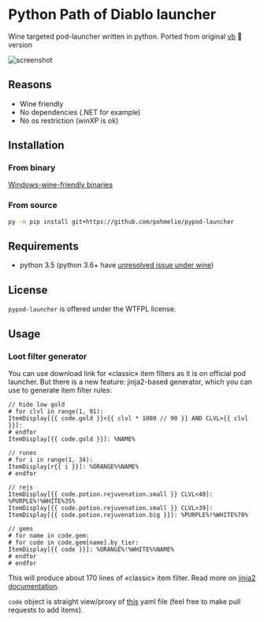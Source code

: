 # Python Path of Diablo launcher
Wine targeted pod-launcher written in python. Ported from original
[vb](https://github.com/GreenDude120/PoD-Launcher) 🤢
version

![screenshot](https://raw.githubusercontent.com/pohmelie/pypod-launcher/master/screenshot.png)

## Reasons
* Wine friendly
* No dependencies (.NET for example)
* No os restriction (winXP is ok)

## Installation
### From binary
[Windows-wine-friendly binaries](https://github.com/pohmelie/pypod-launcher/releases)
### From source
``` bash
py -m pip install git+https://github.com/pohmelie/pypod-launcher
```

## Requirements
* python 3.5 (python 3.6+ have [unresolved issue under wine](http://wine.1045685.n8.nabble.com/Bug-44999-New-Python-3-6-5-crashes-due-to-unimplemented-function-api-ms-win-core-path-l1-1-0-dll-Pat-td5959543.html))

## License
`pypod-launcher` is offered under the WTFPL license.

## Usage

### Loot filter generator
You can use download link for «classic» item filters as it is on official pod launcher. But there is a new feature: jinja2-based generator, which you can use to generate item filter rules:
```
// hide low gold
# for clvl in range(1, 91):
ItemDisplay[{{ code.gold }}<{{ clvl * 1000 // 90 }} AND CLVL>{{ clvl }}]:
# endfor
ItemDisplay[{{ code.gold }}]: %NAME%

// runes
# for i in range(1, 34):
ItemDisplay[r{{ i }}]: %ORANGE%%NAME%
# endfor

// rejs
ItemDisplay[{{ code.potion.rejuvenation.small }} CLVL<40]: %PURPLE%!%WHITE%35%
ItemDisplay[{{ code.potion.rejuvenation.small }} CLVL>39]:
ItemDisplay[{{ code.potion.rejuvenation.big }}]: %PURPLE%!%WHITE%70%

// gems
# for name in code.gem:
# for code in code.gem[name].by_tier:
ItemDisplay[{{ code }}]: %ORANGE%!%WHITE%%NAME%
# endfor
# endfor
```

This will produce about 170 lines of «classic» item filter. Read more on [jinja2 documentation](http://jinja.pocoo.org/docs/2.10/templates/).

`code` object is straight view/proxy of [this](https://github.com/pohmelie/pypod-launcher/blob/master/pypod_launcher/codes.yaml) yaml file (feel free to make pull requests to add items).
